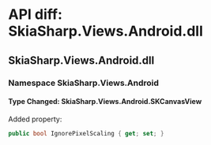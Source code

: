 # API diff: SkiaSharp.Views.Android.dll

## SkiaSharp.Views.Android.dll

### Namespace SkiaSharp.Views.Android

#### Type Changed: SkiaSharp.Views.Android.SKCanvasView

Added property:

```csharp
public bool IgnorePixelScaling { get; set; }
```



